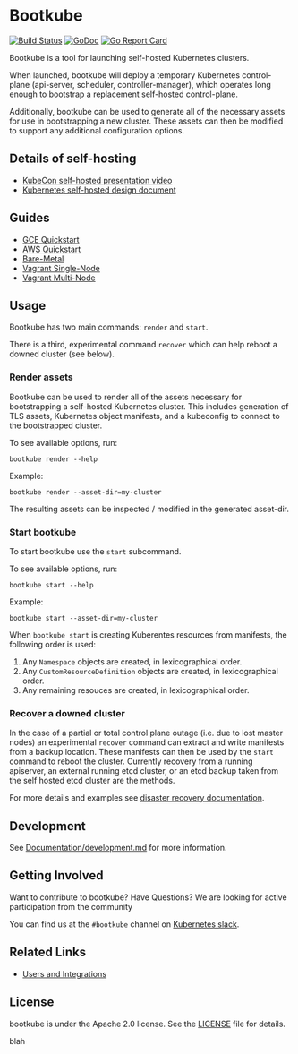 # Bootkube  

[![Build Status](https://travis-ci.org/kubernetes-incubator/bootkube.svg?branch=master)](https://travis-ci.org/kubernetes-incubator/bootkube)
[![GoDoc](https://godoc.org/github.com/kubernetes-incubator/bootkube?status.svg)](https://godoc.org/github.com/kubernetes-incubator/bootkube)
[![Go Report Card](https://goreportcard.com/badge/github.com/kubernetes-incubator/bootkube)](https://goreportcard.com/report/github.com/kubernetes-incubator/bootkube)

Bootkube is a tool for launching self-hosted Kubernetes clusters.

When launched, bootkube will deploy a temporary Kubernetes control-plane (api-server, scheduler, controller-manager), which operates long enough to bootstrap a replacement self-hosted control-plane.

Additionally, bootkube can be used to generate all of the necessary assets for use in bootstrapping a new cluster. These assets can then be modified to support any additional configuration options.

## Details of self-hosting

* [KubeCon self-hosted presentation video](https://www.youtube.com/watch?v=EbNxGK9MwN4)
* [Kubernetes self-hosted design document](https://github.com/kubernetes/community/blob/master/contributors/design-proposals/cluster-lifecycle/self-hosted-kubernetes.md)

## Guides

* [GCE Quickstart](hack/quickstart/quickstart-gce.md)
* [AWS Quickstart](hack/quickstart/quickstart-aws.md)
* [Bare-Metal](https://github.com/coreos/matchbox/tree/master/examples/terraform/bootkube-install)
* [Vagrant Single-Node](hack/single-node/README.md)
* [Vagrant Multi-Node](hack/multi-node/README.md)

## Usage

Bootkube has two main commands: `render` and `start`.

There is a third, experimental command `recover` which can help reboot a downed cluster (see below).

### Render assets

Bootkube can be used to render all of the assets necessary for bootstrapping a self-hosted Kubernetes cluster. This includes generation of TLS assets, Kubernetes object manifests, and a kubeconfig to connect to the bootstrapped cluster.

To see available options, run:

```
bootkube render --help
```

Example:

```
bootkube render --asset-dir=my-cluster
```

The resulting assets can be inspected / modified in the generated asset-dir.

### Start bootkube

To start bootkube use the `start` subcommand.

To see available options, run:

```
bootkube start --help
```

Example:

```
bootkube start --asset-dir=my-cluster
```

When `bootkube start` is creating Kuberentes resources from manifests, the following order is used:
1. Any `Namespace` objects are created, in lexicographical order.
1. Any `CustomResourceDefinition` objects are created, in lexicographical order.
1. Any remaining resouces are created, in lexicographical order.

### Recover a downed cluster

In the case of a partial or total control plane outage (i.e. due to lost master nodes) an experimental `recover` command can extract and write manifests from a backup location. These manifests can then be used by the `start` command to reboot the cluster. Currently recovery from a running apiserver, an external running etcd cluster, or an etcd backup taken from the self hosted etcd cluster are the methods.

For more details and examples see [disaster recovery documentation](Documentation/disaster-recovery.md).

## Development

See [Documentation/development.md](Documentation/development.md) for more information.

## Getting Involved

Want to contribute to bootkube? Have Questions? We are looking for active participation from the community

You can find us at the `#bootkube` channel on [Kubernetes slack][slack].

## Related Links

* [Users and Integrations](Documentation/users-integrations.md)

## License

bootkube is under the Apache 2.0 license. See the [LICENSE](LICENSE) file for details.

[slack]: https://github.com/kubernetes/community/tree/master/communication#social-media
blah
